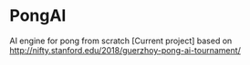 # PongAI
AI engine for pong from scratch
[Current project]
based on http://nifty.stanford.edu/2018/guerzhoy-pong-ai-tournament/
